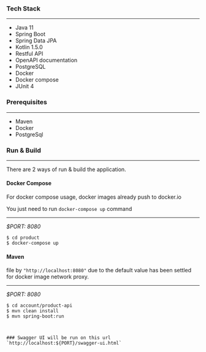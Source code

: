 
### Tech Stack

---
- Java 11
- Spring Boot
- Spring Data JPA
- Kotlin 1.5.0
- Restful API
- OpenAPI documentation
- PostgreSQL
- Docker
- Docker compose
- JUnit 4


### Prerequisites

---
- Maven
- Docker
- PostgreSql

### Run & Build

---
There are 2 ways of run & build the application.

#### Docker Compose

For docker compose usage, docker images already push to docker.io

You just need to run `docker-compose up` command
___
*$PORT: 8080*
```ssh
$ cd product
$ docker-compose up
```

#### Maven

file by `"http://localhost:8080"` due to the default value has been settled for docker image network proxy.
___
*$PORT: 8080*
```ssh
$ cd account/product-api
$ mvn clean install
$ mvn spring-boot:run



### Swagger UI will be run on this url
`http://localhost:${PORT}/swagger-ui.html`
